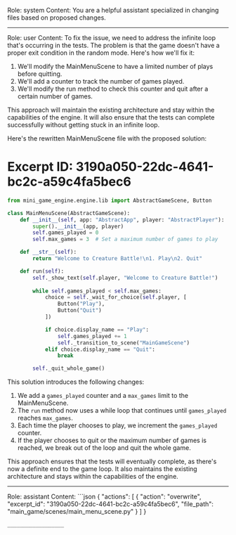 Role: system
Content: You are a helpful assistant specialized in changing files based on proposed changes.
__________________
Role: user
Content: To fix the issue, we need to address the infinite loop that's occurring in the tests. The problem is that the game doesn't have a proper exit condition in the random mode. Here's how we'll fix it:

1. We'll modify the MainMenuScene to have a limited number of plays before quitting.
2. We'll add a counter to track the number of games played.
3. We'll modify the run method to check this counter and quit after a certain number of games.

This approach will maintain the existing architecture and stay within the capabilities of the engine. It will also ensure that the tests can complete successfully without getting stuck in an infinite loop.

Here's the rewritten MainMenuScene file with the proposed solution:

# Excerpt ID: 3190a050-22dc-4641-bc2c-a59c4fa5bec6
```python main_game/scenes/main_menu_scene.py
from mini_game_engine.engine.lib import AbstractGameScene, Button

class MainMenuScene(AbstractGameScene):
    def __init__(self, app: "AbstractApp", player: "AbstractPlayer"):
        super().__init__(app, player)
        self.games_played = 0
        self.max_games = 3  # Set a maximum number of games to play

    def __str__(self):
        return "Welcome to Creature Battle!\n1. Play\n2. Quit"

    def run(self):
        self._show_text(self.player, "Welcome to Creature Battle!")
        
        while self.games_played < self.max_games:
            choice = self._wait_for_choice(self.player, [
                Button("Play"),
                Button("Quit")
            ])

            if choice.display_name == "Play":
                self.games_played += 1
                self._transition_to_scene("MainGameScene")
            elif choice.display_name == "Quit":
                break

        self._quit_whole_game()
```

This solution introduces the following changes:

1. We add a `games_played` counter and a `max_games` limit to the MainMenuScene.
2. The `run` method now uses a while loop that continues until `games_played` reaches `max_games`.
3. Each time the player chooses to play, we increment the `games_played` counter.
4. If the player chooses to quit or the maximum number of games is reached, we break out of the loop and quit the whole game.

This approach ensures that the tests will eventually complete, as there's now a definite end to the game loop. It also maintains the existing architecture and stays within the capabilities of the engine.
__________________
Role: assistant
Content: ```json
{
  "actions": [
    {
      "action": "overwrite",
      "excerpt_id": "3190a050-22dc-4641-bc2c-a59c4fa5bec6",
      "file_path": "main_game/scenes/main_menu_scene.py"
    }
  ]
}
```
__________________
